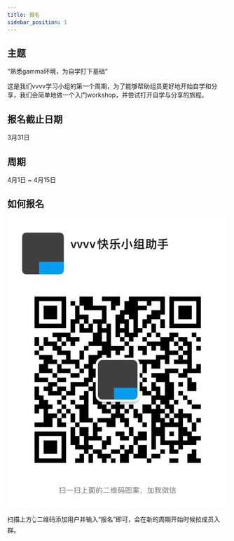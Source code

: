 ```yaml
---
title: 报名
sidebar_position: 1
---
```


## 主题

“熟悉gamma环境，为自学打下基础”

这是我们vvvv学习小组的第一个周期，为了能够帮助组员更好地开始自学和分享，我们会简单地做一个入门workshop，并尝试打开自学与分享的旅程。

## 报名截止日期

3月31日

## 周期

4月1日 ~ 4月15日

## 如何报名

![QRCode](../img/joinCode.jpg)

扫描上方👆二维码添加用户并输入“报名”即可，会在新的周期开始时候拉成员入群。

